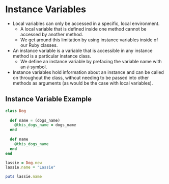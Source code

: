# Instance Variables

- Local variables can only be accessed in a specific, local environment.
  - A local variable that is defined inside one method cannot be accessed by another method.
  - We get around this limitation by using instance variables inside of our Ruby classes.
- An instance variable is a variable that is accessible in any instance method is a particular instance class.
  - We define an instance variable by prefacing the variable name with an `@` symbol.
- Instance variables hold information about an instance and can be called on throughout the class, without needing to be passed into other methods as arguments (as would be the case with local variables).

## Instance Variable Example

```ruby
class Dog
  
  def name = (dogs_name)
    @this_dogs_name = dogs_name
  end
  
  def name
    @this_dogs_name
  end
end

lassie = Dog.new
lassie.name = "Lassie"

puts lassie.name
```